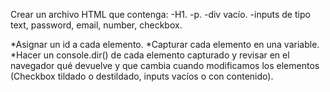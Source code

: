 Crear un archivo HTML que contenga:
-H1.
-p.
-div vacío.
-inputs de tipo text, password, email, number, checkbox.

*Asignar un id a cada elemento.
*Capturar cada elemento en una variable.
*Hacer un console.dir() de cada elemento capturado y revisar en el navegador qué devuelve y que cambia cuando modificamos los elementos
(Checkbox tildado o destildado, inputs vacíos o con contenido).
